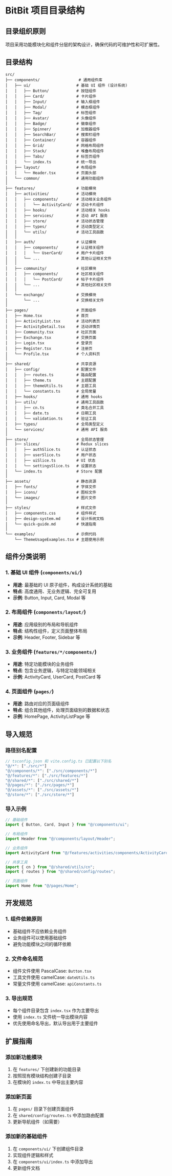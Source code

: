 # BitBit 项目目录结构

## 目录组织原则

项目采用功能模块化和组件分层的架构设计，确保代码的可维护性和可扩展性。

## 目录结构

```
src/
├── components/                 # 通用组件库
│   ├── ui/                    # 基础 UI 组件 (设计系统)
│   │   ├── Button/            # 按钮组件
│   │   ├── Card/              # 卡片组件
│   │   ├── Input/             # 输入框组件
│   │   ├── Modal/             # 模态框组件
│   │   ├── Tag/               # 标签组件
│   │   ├── Avatar/            # 头像组件
│   │   ├── Badge/             # 徽章组件
│   │   ├── Spinner/           # 加载器组件
│   │   ├── SearchBar/         # 搜索栏组件
│   │   ├── Container/         # 容器组件
│   │   ├── Grid/              # 网格布局组件
│   │   ├── Stack/             # 堆叠布局组件
│   │   ├── Tabs/              # 标签页组件
│   │   └── index.ts           # 统一导出
│   ├── layout/                # 布局组件
│   │   └── Header.tsx         # 页面头部
│   └── common/                # 通用功能组件
│
├── features/                  # 功能模块
│   ├── activities/            # 活动模块
│   │   ├── components/        # 活动相关业务组件
│   │   │   └── ActivityCard/  # 活动卡片组件
│   │   ├── hooks/             # 活动相关 hooks
│   │   ├── services/          # 活动 API 服务
│   │   ├── store/             # 活动状态管理
│   │   ├── types/             # 活动类型定义
│   │   └── utils/             # 活动工具函数
│   │
│   ├── auth/                  # 认证模块
│   │   ├── components/        # 认证相关组件
│   │   │   └── UserCard/      # 用户卡片组件
│   │   └── ...                # 其他认证相关文件
│   │
│   ├── community/             # 社区模块
│   │   ├── components/        # 社区相关组件
│   │   │   └── PostCard/      # 帖子卡片组件
│   │   └── ...                # 其他社区相关文件
│   │
│   └── exchange/              # 交换模块
│       └── ...                # 交换相关文件
│
├── pages/                     # 页面组件
│   ├── Home.tsx               # 首页
│   ├── ActivityList.tsx       # 活动列表页
│   ├── ActivityDetail.tsx     # 活动详情页
│   ├── Community.tsx          # 社区页面
│   ├── Exchange.tsx           # 交换页面
│   ├── Login.tsx              # 登录页
│   ├── Register.tsx           # 注册页
│   └── Profile.tsx            # 个人资料页
│
├── shared/                    # 共享资源
│   ├── config/                # 配置文件
│   │   ├── routes.ts          # 路由配置
│   │   ├── theme.ts           # 主题配置
│   │   ├── themeUtils.ts      # 主题工具
│   │   └── constants.ts       # 全局常量
│   ├── hooks/                 # 通用 hooks
│   ├── utils/                 # 通用工具函数
│   │   ├── cn.ts              # 类名合并工具
│   │   ├── date.ts            # 日期工具
│   │   └── validation.ts      # 验证工具
│   ├── types/                 # 全局类型定义
│   └── services/              # 通用 API 服务
│
├── store/                     # 全局状态管理
│   ├── slices/                # Redux slices
│   │   ├── authSlice.ts       # 认证状态
│   │   ├── userSlice.ts       # 用户状态
│   │   ├── uiSlice.ts         # UI 状态
│   │   └── settingsSlice.ts   # 设置状态
│   └── index.ts               # Store 配置
│
├── assets/                    # 静态资源
│   ├── fonts/                 # 字体文件
│   ├── icons/                 # 图标文件
│   └── images/                # 图片文件
│
├── styles/                    # 样式文件
│   ├── components.css         # 组件样式
│   ├── design-system.md       # 设计系统文档
│   └── quick-guide.md         # 快速指南
│
└── examples/                  # 示例代码
    └── ThemeUsageExamples.tsx # 主题使用示例
```

## 组件分类说明

### 1. 基础 UI 组件 (`components/ui/`)

- **用途**: 最基础的 UI 原子组件，构成设计系统的基础
- **特点**: 高度通用、无业务逻辑、完全可复用
- **示例**: Button, Input, Card, Modal 等

### 2. 布局组件 (`components/layout/`)

- **用途**: 应用级别的布局和导航组件
- **特点**: 结构性组件，定义页面整体布局
- **示例**: Header, Footer, Sidebar 等

### 3. 业务组件 (`features/*/components/`)

- **用途**: 特定功能模块的业务组件
- **特点**: 包含业务逻辑，与特定功能领域相关
- **示例**: ActivityCard, UserCard, PostCard 等

### 4. 页面组件 (`pages/`)

- **用途**: 路由对应的页面级组件
- **特点**: 组合其他组件，处理页面级别的数据和状态
- **示例**: HomePage, ActivityListPage 等

## 导入规范

### 路径别名配置

```typescript
// tsconfig.json 和 vite.config.ts 已配置以下别名
"@/*": ["./src/*"]
"@/components/*": ["./src/components/*"]
"@/features/*": ["./src/features/*"]
"@/shared/*": ["./src/shared/*"]
"@/pages/*": ["./src/pages/*"]
"@/assets/*": ["./src/assets/*"]
"@/store/*": ["./src/store/*"]
```

### 导入示例

```typescript
// 基础组件
import { Button, Card, Input } from "@/components/ui";

// 布局组件
import Header from "@/components/layout/Header";

// 业务组件
import ActivityCard from "@/features/activities/components/ActivityCard";

// 共享工具
import { cn } from "@/shared/utils/cn";
import { routes } from "@/shared/config/routes";

// 页面组件
import Home from "@/pages/Home";
```

## 开发规范

### 1. 组件依赖原则

- 基础组件不应依赖业务组件
- 业务组件可以使用基础组件
- 避免功能模块之间的循环依赖

### 2. 文件命名规范

- 组件文件使用 PascalCase: `Button.tsx`
- 工具文件使用 camelCase: `dateUtils.ts`
- 常量文件使用 camelCase: `apiConstants.ts`

### 3. 导出规范

- 每个组件目录包含 `index.tsx` 作为主要导出
- 使用 `index.ts` 文件统一导出模块内容
- 优先使用命名导出，默认导出用于主要组件

## 扩展指南

### 添加新功能模块

1. 在 `features/` 下创建新的功能目录
2. 按照现有模块结构创建子目录
3. 在模块的 `index.ts` 中导出主要内容

### 添加新页面

1. 在 `pages/` 目录下创建页面组件
2. 在 `shared/config/routes.ts` 中添加路由配置
3. 更新导航组件（如需要）

### 添加新的基础组件

1. 在 `components/ui/` 下创建组件目录
2. 实现组件逻辑和样式
3. 在 `components/ui/index.ts` 中添加导出
4. 更新组件文档
